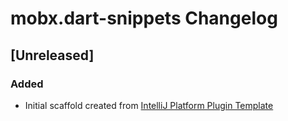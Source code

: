 <!-- Keep a Changelog guide -> https://keepachangelog.com -->

# mobx.dart-snippets Changelog

## [Unreleased]
### Added
- Initial scaffold created from [IntelliJ Platform Plugin Template](https://github.com/JetBrains/intellij-platform-plugin-template)
